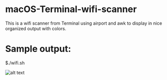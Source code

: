 # macOS-Terminal-wifi-scanner

This is a wifi scanner from Terminal using airport and awk to display in nice organized output with colors.

# Sample output: 


$./wifi.sh




![alt text](http://i68.tinypic.com/307vlzc.jpg)
